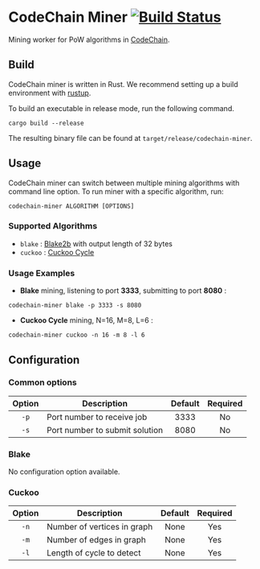 # CodeChain Miner [![Build Status](https://travis-ci.org/CodeChain-io/codechain-miner.svg?branch=master)](https://travis-ci.org/CodeChain-io/codechain-miner)

Mining worker for PoW algorithms in [CodeChain](https://github.com/CodeChain-io/codechain).

## Build

CodeChain miner is written in Rust. We recommend setting up a build environment with [rustup](https://rustup.rs/).

To build an executable in release mode, run the following command.
```
cargo build --release
```

The resulting binary file can be found at `target/release/codechain-miner`.

## Usage

CodeChain miner can switch between multiple mining algorithms with command line option. To run miner with a specific algorithm, run:
```
codechain-miner ALGORITHM [OPTIONS]
```

### Supported Algorithms
- `blake` : [Blake2b](https://blake2.net/) with output length of 32 bytes
- `cuckoo` : [Cuckoo Cycle](https://github.com/tromp/cuckoo)

### Usage Examples
* **Blake** mining, listening to port **3333**, submitting to port **8080** :
```
codechain-miner blake -p 3333 -s 8080
```
* **Cuckoo Cycle** mining, N=16, M=8, L=6 :
```
codechain-miner cuckoo -n 16 -m 8 -l 6
```

## Configuration

### Common options

| Option | Description                    | Default | Required |
| :----: | ------------------------------ |:-------------:|:--------:|
| `-p`   | Port number to receive job     | 3333 | No |
| `-s`   | Port number to submit solution | 8080 | No |

### Blake
No configuration option available.

### Cuckoo
| Option | Description                    | Default | Required |
| :----: | ------------------------------ |:-------------:|:--------:|
| `-n`   | Number of vertices in graph | None | Yes |
| `-m`   | Number of edges in graph    | None | Yes |
| `-l`   | Length of cycle to detect   | None | Yes |
